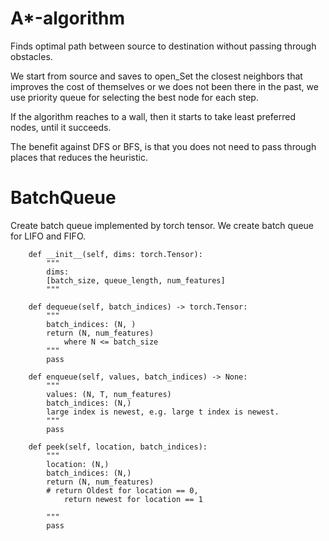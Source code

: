 # A*-algorithm

Finds optimal path between source to destination without passing through obstacles.

We start from source and saves to open_Set the closest neighbors that improves the cost of themselves or we does not been there in the past, we use priority queue for selecting the best node for each step.

If the algorithm reaches to a wall, then it starts to take least preferred nodes, until it succeeds.

The benefit against DFS or BFS, is that you does not need to pass through places that reduces the heuristic.


# BatchQueue
Create batch queue implemented by torch tensor.
We create batch queue for LIFO and FIFO.
```
    def __init__(self, dims: torch.Tensor):
        """
        dims:
        [batch_size, queue_length, num_features]
        """

    def dequeue(self, batch_indices) -> torch.Tensor:
        """
        batch_indices: (N, )
        return (N, num_features) 
            where N <= batch_size
        """
        pass
   
    def enqueue(self, values, batch_indices) -> None:
        """
        values: (N, T, num_features)
        batch_indices: (N,)
        large index is newest, e.g. large t index is newest.
        """
        pass

    def peek(self, location, batch_indices):
        """
        location: (N,)
        batch_indices: (N,)
        return (N, num_features)
        # return Oldest for location == 0, 
            return newest for location == 1

        """
        pass
```